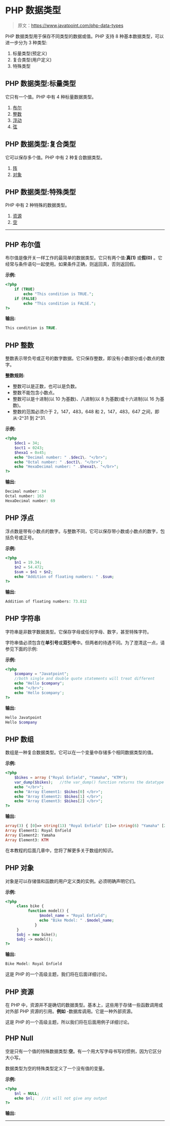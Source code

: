 # PHP 数据类型

> 原文：<https://www.javatpoint.com/php-data-types>

PHP 数据类型用于保存不同类型的数据或值。PHP 支持 8 种基本数据类型，可以进一步分为 3 种类型:

1.  标量类型(预定义)
2.  复合类型(用户定义)
3.  特殊类型

## PHP 数据类型:标量类型

它只有一个值。PHP 中有 4 种标量数据类型。

1.  [布尔](#boolean)
2.  [整数](#integer)
3.  [浮动](#float)
4.  [弦](#string)

## PHP 数据类型:复合类型

它可以保存多个值。PHP 中有 2 种复合数据类型。

1.  [阵](#array)
2.  [对象](#object)

## PHP 数据类型:特殊类型

PHP 中有 2 种特殊的数据类型。

1.  [资源](#resource)
2.  [空](#NULL)

* * *

## PHP 布尔值

布尔值是像开关一样工作的最简单的数据类型。它只有两个值:**真(1)** 或**假(0)** 。它经常与条件语句一起使用。如果条件正确，则返回真，否则返回假。

**示例:**

```php
<?php 
    if (TRUE)
	    echo "This condition is TRUE.";
    if (FALSE)
	    echo "This condition is FALSE.";
?>

```

**输出:**

```php
This condition is TRUE.

```

## PHP 整数

整数表示带负号或正号的数字数据。它只保存整数，即没有小数部分或小数点的数字。

**整数规则:**

*   整数可以是正数，也可以是负数。
*   整数不能包含小数点。
*   整数可以是十进制(以 10 为基数)、八进制(以 8 为基数)或十六进制(以 16 为基数)。
*   整数的范围必须介于 2，147，483，648 和 2，147，483，647 之间，即从-2^31 到 2^31.

**示例:**

```php
<?php 
    $dec1 = 34;
    $oct1 = 0243;
    $hexa1 = 0x45;
    echo "Decimal number: " .$dec1\. "</br>";
    echo "Octal number: " .$oct1\. "</br>";
    echo "HexaDecimal number: " .$hexa1\. "</br>";
?>

```

**输出:**

```php
Decimal number: 34
Octal number: 163
HexaDecimal number: 69

```

## PHP 浮点

浮点数是带有小数点的数字。与整数不同，它可以保存带小数或小数点的数字，包括负号或正号。

**示例:**

```php
<?php 
    $n1 = 19.34;
    $n2 = 54.472;
    $sum = $n1 + $n2;
    echo "Addition of floating numbers: " .$sum;
?>

```

**输出:**

```php
Addition of floating numbers: 73.812

```

## PHP 字符串

字符串是非数字数据类型。它保存字母或任何字母、数字，甚至特殊字符。

字符串值必须包含在**单引号**或**双引号**中。但两者的待遇不同。为了澄清这一点，请参见下面的示例:

**示例:**

```php
<?php 
    $company = "Javatpoint";
    //both single and double quote statements will treat different
    echo "Hello $company";
    echo "</br>";
    echo 'Hello $company';
?>

```

**输出:**

```php
Hello Javatpoint
Hello $company

```

## PHP 数组

数组是一种复合数据类型。它可以在一个变量中存储多个相同数据类型的值。

**示例:**

```php
<?php 
    $bikes = array ("Royal Enfield", "Yamaha", "KTM");
    var_dump($bikes);	//the var_dump() function returns the datatype and values
    echo "</br>";
    echo "Array Element1: $bikes[0] </br>";
    echo "Array Element2: $bikes[1] </br>";
    echo "Array Element3: $bikes[2] </br>";
?>

```

**输出:**

```php
array(3) { [0]=> string(13) "Royal Enfield" [1]=> string(6) "Yamaha" [2]=> string(3) "KTM" }
Array Element1: Royal Enfield
Array Element2: Yamaha
Array Element3: KTM

```

在本教程的后面几章中，您将了解更多关于数组的知识。

## PHP 对象

对象是可以存储值和函数的用户定义类的实例。必须明确声明它们。

**示例:**

```php
<?php 
     class bike {
          function model() {
               $model_name = "Royal Enfield";
               echo "Bike Model: " .$model_name;
             }
     }
     $obj = new bike();
     $obj -> model();
?>

```

**输出:**

```php
Bike Model: Royal Enfield

```

这是 PHP 的一个高级主题，我们将在后面详细讨论。

## PHP 资源

在 PHP 中，资源并不是确切的数据类型。基本上，这些用于存储一些函数调用或对外部 PHP 资源的引用。**例如** -数据库调用。它是一种外部资源。

这是 PHP 的一个高级主题，所以我们将在后面用例子详细讨论。

## PHP Null

空是只有一个值的特殊数据类型:**空**。有一个用大写字母书写的惯例，因为它区分大小写。

数据类型为空的特殊类型定义了一个没有值的变量。

**示例:**

```php
<?php 
    $nl = NULL;
    echo $nl;	//it will not give any output
?>

```

**输出:**

* * *